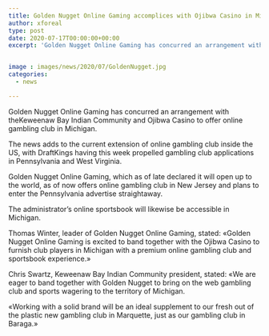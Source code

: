 ```yaml
---
title: Golden Nugget Online Gaming accomplices with Ojibwa Casino in Michigan
author: xforeal 
type: post
date: 2020-07-17T00:00:00+00:00
excerpt: 'Golden Nugget Online Gaming has concurred an arrangement with theKeweenaw Bay Indian Community and Ojibwa Casino to offer online gambling club in Michigan '


image : images/news/2020/07/GoldenNugget.jpg
categories:
  - news

---
```

Golden Nugget Online Gaming has concurred an arrangement with theKeweenaw Bay Indian Community and Ojibwa Casino to offer online gambling club in Michigan. 

The news adds to the current extension of online gambling club inside the US, with DraftKings having this week propelled gambling club applications in Pennsylvania and West Virginia. 

Golden Nugget Online Gaming, which as of late declared it will open up to the world, as of now offers online gambling club in New Jersey and plans to enter the Pennsylvania advertise straightaway. 

The administrator&#8217;s online sportsbook will likewise be accessible in Michigan. 

Thomas Winter, leader of Golden Nugget Online Gaming, stated: &#171;Golden Nugget Online Gaming is excited to band together with the Ojibwa Casino to furnish club players in Michigan with a premium online gambling club and sportsbook experience.&#187; 

Chris Swartz, Keweenaw Bay Indian Community president, stated: &#171;We are eager to band together with Golden Nugget to bring on the web gambling club and sports wagering to the territory of Michigan. 

&#171;Working with a solid brand will be an ideal supplement to our fresh out of the plastic new gambling club in Marquette, just as our gambling club in Baraga.&#187;